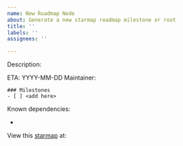 ```yaml
---
name: New Roadmap Node
about: Generate a new starmap roadmap milestone or root
title: ''
labels: ''
assignees: ''

---
```


Description: <add here>

ETA: YYYY-MM-DD
Maintainer: 

```[tasklist]
### Milestones
- [ ] <add here>
```

Known dependencies:
- <add here>

View this [starmap](https://starmap.site/) at: <link>
